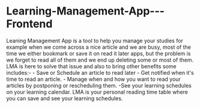 # Learning-Management-App---Frontend
Leaning Management App is a tool to help you manage your studies for example when we come across a nice article and we are busy, most of the time we either bookmark or save it on read it later apps, but the problem is we forget to read all of them and we end up deleting some or most of them. LMA is here to solve that issue and also to bring other benefits some includes:-  - Save or Schedule an article to read later - Get notified when it's time to read an article.  - Manage when and how you want to read your articles by postponing or rescheduling them.  -See your learning schedules on your learning calendar. LMA is your personal reading time table where you can save and see your learning schedules.
